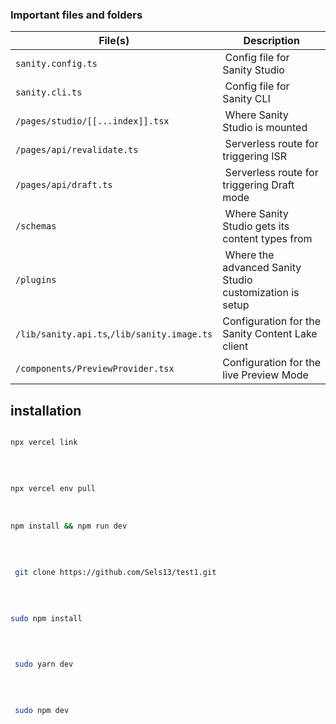 ### Important files and folders

| File(s)                                     | Description                                              |
| ------------------------------------------- | -------------------------------------------------------- |
| `sanity.config.ts`                          |  Config file for Sanity Studio                           |
| `sanity.cli.ts`                             |  Config file for Sanity CLI                              |
| `/pages/studio/[[...index]].tsx`            |  Where Sanity Studio is mounted                          |
| `/pages/api/revalidate.ts`                  |  Serverless route for triggering ISR                     |
| `/pages/api/draft.ts`                       |  Serverless route for triggering Draft mode              |
| `/schemas`                                  |  Where Sanity Studio gets its content types from         |
| `/plugins`                                  |  Where the advanced Sanity Studio customization is setup |
| `/lib/sanity.api.ts`,`/lib/sanity.image.ts` | Configuration for the Sanity Content Lake client         |
| `/components/PreviewProvider.tsx`           | Configuration for the live Preview Mode                  |

## installation

```bash

npx vercel link

```
<br>


```bash

npx vercel env pull

```
<br>

```bash
npm install && npm run dev
```
<br>


```bash

 git clone https://github.com/Sels13/test1.git

 ```
 <br>

 ```bash

 sudo npm install 

 ```
 <br>

```bash

 sudo yarn dev 

```
<br>


```bash

 sudo npm dev 

```